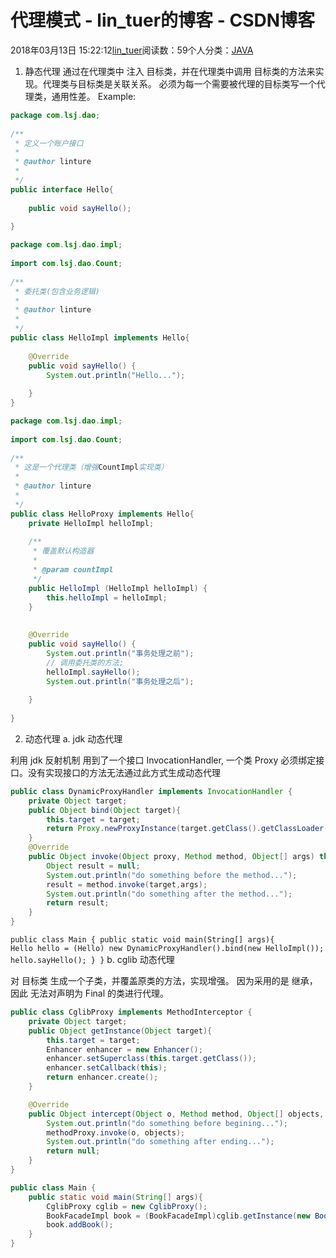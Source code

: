 
# 代理模式 - lin_tuer的博客 - CSDN博客


2018年03月13日 15:22:12[lin_tuer](https://me.csdn.net/lin_tuer)阅读数：59个人分类：[JAVA																](https://blog.csdn.net/lin_tuer/article/category/6407722)


1. 静态代理
通过在代理类中 注入 目标类，并在代理类中调用 目标类的方法来实现。代理类与目标类是关联关系。
必须为每一个需要被代理的目标类写一个代理类，通用性差。
Example:
```java
package com.lsj.dao;  
  
/** 
 * 定义一个账户接口 
 *  
 * @author linture
 *  
 */  
public interface Hello{  
   
    public void sayHello();  
  
}
```

```java
package com.lsj.dao.impl;  
  
import com.lsj.dao.Count;  
  
/** 
 * 委托类(包含业务逻辑) 
 *  
 * @author linture
 *  
 */  
public class HelloImpl implements Hello{  
  
    @Override  
    public void sayHello() {  
        System.out.println("Hello...");  
  
    }  
}
```

```java
package com.lsj.dao.impl;  
  
import com.lsj.dao.Count;  
  
/** 
 * 这是一个代理类（增强CountImpl实现类） 
 *  
 * @author linture
 *  
 */  
public class HelloProxy implements Hello{  
    private HelloImpl helloImpl;  
  
    /** 
     * 覆盖默认构造器 
     *  
     * @param countImpl 
     */  
    public HelloImpl (HelloImpl helloImpl) {  
        this.helloImpl = helloImpl;  
    }  
  
  
    @Override  
    public void sayHello() {  
        System.out.println("事务处理之前");  
        // 调用委托类的方法;  
        helloImpl.sayHello();  
        System.out.println("事务处理之后");  
  
    }  
  
}
```
2. 动态代理
a. jdk 动态代理

利用 jdk 反射机制
用到了一个接口 InvocationHandler, 一个类 Proxy
必须绑定接口。没有实现接口的方法无法通过此方式生成动态代理

```java
public class DynamicProxyHandler implements InvocationHandler {
    private Object target;
    public Object bind(Object target){
        this.target = target;
        return Proxy.newProxyInstance(target.getClass().getClassLoader(), target.getClass().getInterfaces(), this);
    }
    @Override
    public Object invoke(Object proxy, Method method, Object[] args) throws Throwable {
        Object result = null;
        System.out.println("do something before the method...");
        result = method.invoke(target,args);
        System.out.println("do something after the method...");
        return result;
    }
}
```
`public class Main {
    public static void main(String[] args){
        Hello hello = (Hello) new DynamicProxyHandler().bind(new HelloImpl());
        hello.sayHello();
    }
}`
b. cglib 动态代理

对 目标类 生成一个子类，并覆盖原类的方法，实现增强。
因为采用的是 继承，因此 无法对声明为 Final 的类进行代理。

```java
public class CglibProxy implements MethodInterceptor {
    private Object target;
    public Object getInstance(Object target){
        this.target = target;
        Enhancer enhancer = new Enhancer();
        enhancer.setSuperclass(this.target.getClass());
        enhancer.setCallback(this);
        return enhancer.create();
    }

    @Override
    public Object intercept(Object o, Method method, Object[] objects, MethodProxy methodProxy) throws Throwable {
        System.out.println("do something before begining...");
        methodProxy.invoke(o, objects);
        System.out.println("do something after ending...");
        return null;
    }
}
```

```java
public class Main {
    public static void main(String[] args){
        CglibProxy cglib = new CglibProxy();
        BookFacadeImpl book = (BookFacadeImpl)cglib.getInstance(new BookFacadeImpl());
        book.addBook();
    }
}
```



